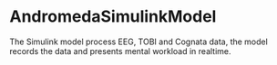 # AndromedaSimulinkModel
The Simulink model process EEG, TOBI and Cognata data, the model records the data and presents mental workload in realtime.
